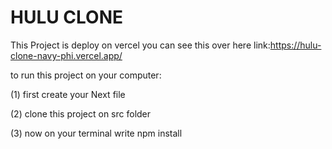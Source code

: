 # HULU CLONE
This Project is deploy on vercel you can see this over here link:https://hulu-clone-navy-phi.vercel.app/

to run this project on your computer:

(1) first create your Next file 

(2) clone this project on src folder 

(3) now on your terminal write npm install

